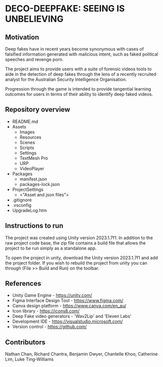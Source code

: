 # DECO-DEEPFAKE: SEEING IS UNBELIEVING

## Motivation

Deep fakes have in recent years become synonymous with cases of falsified information generated with malicious intent, such as faked political speeches and revenge porn. 

The project aims to provide users with a suite of forensic videos tools to aide in the detection of deep fakes through the lens of a recently recruited analyst for the Australian Security Intelligence Organisation.

Progression through the game is intended to provide tangential learning outcomes for users in terms of their ability to identify deep faked videos.

## Repository overview

- README.md
- Assets
   - Images
   - Resources
   - Scenes
   - Scripts
   - Settings
   - TextMesh Pro
   - URP
   - VideoPlayer
- Packages
   - manifest.json
   - packages-lock.json
- ProjectSettings
   - <"Asset and json files">
- .gitignore
- .vsconfig
- UpgradeLog.htm

## Instructions to run

The project was created using Unity version 2023.1.7f1. In addition to the raw project code base, the zip file contains a build file that allows the project to be run simply as a standalone app.

To open the project in unity, download the Unity version 2023.1.7f1 and add the project folder. If you wish to rebuild the project from unity you can through (File >> Build and Run) on the toolbar.

## References

- Unity Game Engine - https://unity.com/
- Figma Interface Design Tool - https://www.figma.com/
- Canva design platform - https://www.canva.com/en_au/
- Icon library - https://icons8.com/
- Deep Fake video generators - 'Wav2Lip' and 'Eleven Labs'
- Development IDE - https://visualstudio.microsoft.com/
- Version control - https://github.com/

## Contributors

Nathan Chan,
Richard Chantra,
Benjamin Dwyer,
Chantelle Khoo,
Catherine Lim,
Luke Ting-Williams
